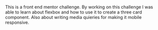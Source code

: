 This is a front end mentor challenge. By working on this challenge I was able to learn about flexbox and how to use it to create a three card component. Also about writing media quieries for making it mobile responsive.
